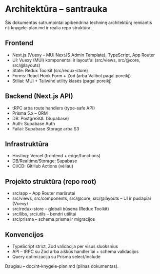 # Architektūra – santrauka

Šis dokumentas sutrumpintai apibendrina techninę architektūrą remiantis nt-knygele-plan.md ir realia repo struktūra.

## Frontend

- Next.js (Vuexy – MUI NextJS Admin Template), TypeScript, App Router
- UI: Vuexy (MUI) komponentai ir layout'ai (src/views, src/@core, src/@layouts)
- State: Redux Toolkit (src/redux-store)
- Forms: React Hook Form + Zod (arba Valibot pagal poreikį)
- Stiliai: MUI + Tailwind utility klasės (pagal poreikį)

## Backend (Next.js API)

- tRPC arba route handlers (type-safe API)
- Prisma 5.x – ORM
- DB: PostgreSQL (Supabase)
- Auth: Supabase Auth
- Failai: Supabase Storage arba S3

## Infrastruktūra

- Hosting: Vercel (frontend + edge/functions)
- DB/Realtime/Storage: Supabase
- CI/CD: GitHub Actions (vėliau)

## Projekto struktūra (repo root)

- src/app – App Router maršrutai
- src/views, src/components, src/@core, src/@layouts – UI ir puslapiai (Vuexy)
- src/redux-store – globali būsena (Redux Toolkit)
- src/libs, src/utils – bendri utilitai
- src/prisma – schema.prisma ir migracijos

## Konvencijos

- TypeScript strict, Zod validacija per visus sluoksnius
- API – tRPC su Zod arba aiškūs handler’iai + schema validacijos
- Query optimizacija su Prisma select/include

Daugiau – doc/nt-knygele-plan.md (pilnas dokumentas).
